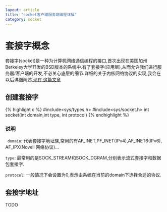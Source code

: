 ```yaml
---
layout: article
title: "socket客户端服务端编程详解"
category: socket
---
```


# 套接字概念
套接字(socket)是一种为计算机网络通信编程的接口,首次出现在美国加州Berkeley大学开发的BSD版本的系统中.有了套接字(应用层),从而允许我们进行服务器/客户端的开发,不必关心底层的细节.详细的关于内核网络协议的实现,我会在以后详细阐述,[现在,这篇文章](https://www.ibm.com/developerworks/cn/linux/l-linux-networking-stack/)

## 创建套接字
{% highlight c %}
#include<sys/types.h>
#include<sys/socket.h>
int socket(int domain,int type, int protocol)
{% endhighlight %}
### 说明
` domain`: 代表套接字地址族,常用的有AF_INET,PF_INET(IPv4),AF_INET6(IPv6),
AF_IPX(Novell 网络协议)...

`type`: 最常用的是SOCK_STREAM和SOCK_DGRAM,分别表示流式套接字和数据包套接字.

`protocol`: 一般情况下会设置为0,表示由系统在当前的domain下选择合适的协议.

## 套接字地址


TODO
